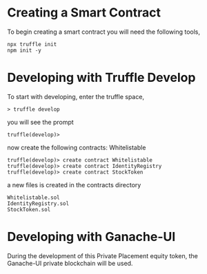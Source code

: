 # Creating a Smart Contract 
To begin creating a smart contract you will need the following tools,

    npx truffle init
    npm init -y

# Developing with Truffle Develop
To start with developing, enter the truffle space,

    > truffle develop

you will see the prompt

    truffle(develop)>

now create the following contracts: Whitelistable

    truffle(develop)> create contract Whitelistable
    truffle(develop)> create contract IdentityRegistry
    truffle(develop)> create contract StockToken

a new files is created in the contracts directory

    Whitelistable.sol
    IdentityRegistry.sol
    StockToken.sol


# Developing with Ganache-UI
During the development of this Private Placement equity token, the Ganache-UI private blockchain will be used.